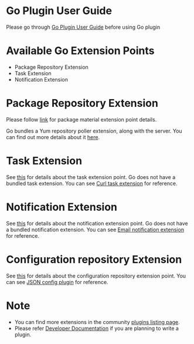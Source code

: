 # Go Plugin User Guide

Please go through [Go Plugin User Guide](plugin_user_guide.md) before using Go plugin

# Available Go Extension Points

- Package Repository Extension
- Task Extension
- Notification Extension

# Package Repository Extension

Please follow [link](package_repository_extension.md) for package material extension point details.

Go bundles a Yum repository poller extension, along with the server. You can find out more details about it [here](yum_repository_poller.md).

# Task Extension

See [this](task_extension.md) for details about the task extension point. Go does not have a bundled task extension. You can see [Curl task extension](https://github.com/gocd/sample-plugins/tree/master/curl-plugin) for reference.

# Notification Extension

See [this](https://plugin-api.gocd.org/current/notifications) for details about the notification extension point. Go does not have a bundled notification extension. You can see [Email notification extension](https://github.com/srinivasupadhya/email-notifier) for reference.

# Configuration repository Extension

See [this](configrepo_extension.md) for details about the configuration repository extension point. You can see [JSON config plugin](https://github.com/tomzo/gocd-json-config-example) for reference.

# Note

- You can find more extensions in the community [plugins listing page](https://www.gocd.org/community/plugins.html).
- Please refer [Developer Documentation](https://developer.gocd.org/current/writing_go_plugins/overview.html) if you are planning to write a plugin.
